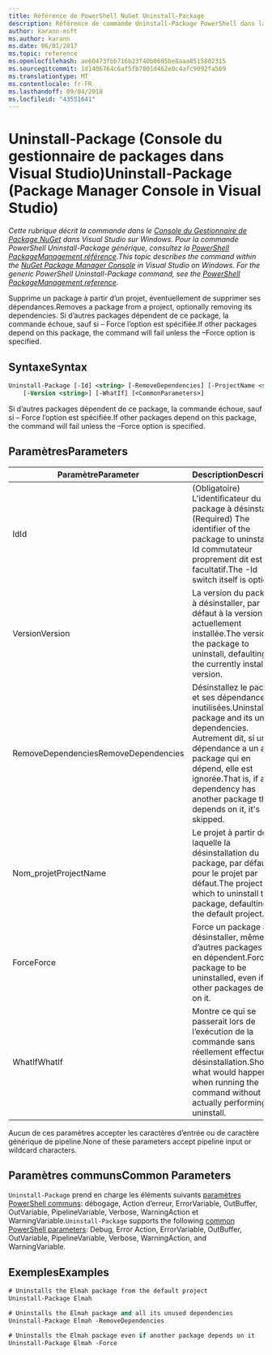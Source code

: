 ```yaml
---
title: Référence de PowerShell NuGet Uninstall-Package
description: Référence de commande Uninstall-Package PowerShell dans la Console du Gestionnaire de Package NuGet dans Visual Studio.
author: karann-msft
ms.author: karann
ms.date: 06/01/2017
ms.topic: reference
ms.openlocfilehash: ae60473fbb716b23f40b0605be8aaa8515802315
ms.sourcegitcommit: 1d1406764c6af5fb7801d462e0c4afc9092fa569
ms.translationtype: MT
ms.contentlocale: fr-FR
ms.lasthandoff: 09/04/2018
ms.locfileid: "43551641"
---
```

# <a name="uninstall-package-package-manager-console-in-visual-studio"></a><span data-ttu-id="ddc02-103">Uninstall-Package (Console du gestionnaire de packages dans Visual Studio)</span><span class="sxs-lookup"><span data-stu-id="ddc02-103">Uninstall-Package (Package Manager Console in Visual Studio)</span></span>

<span data-ttu-id="ddc02-104">*Cette rubrique décrit la commande dans le [Console du Gestionnaire de Package NuGet](package-manager-console.md) dans Visual Studio sur Windows. Pour la commande PowerShell Uninstall-Package générique, consultez la [PowerShell PackageManagement référence](/powershell/module/packagemanagement/?view=powershell-6).*</span><span class="sxs-lookup"><span data-stu-id="ddc02-104">*This topic describes the command within the [NuGet Package Manager Console](package-manager-console.md) in Visual Studio on Windows. For the generic PowerShell Uninstall-Package command, see the [PowerShell PackageManagement reference](/powershell/module/packagemanagement/?view=powershell-6).*</span></span>

<span data-ttu-id="ddc02-105">Supprime un package à partir d’un projet, éventuellement de supprimer ses dépendances.</span><span class="sxs-lookup"><span data-stu-id="ddc02-105">Removes a package from a project, optionally removing its dependencies.</span></span> <span data-ttu-id="ddc02-106">Si d’autres packages dépendent de ce package, la commande échoue, sauf si – Force l’option est spécifiée.</span><span class="sxs-lookup"><span data-stu-id="ddc02-106">If other packages depend on this package, the command will fail unless the –Force option is specified.</span></span>

## <a name="syntax"></a><span data-ttu-id="ddc02-107">Syntaxe</span><span class="sxs-lookup"><span data-stu-id="ddc02-107">Syntax</span></span>

```ps
Uninstall-Package [-Id] <string> [-RemoveDependencies] [-ProjectName <string>] [-Force]
    [-Version <string>] [-WhatIf] [<CommonParameters>]
```

<span data-ttu-id="ddc02-108">Si d’autres packages dépendent de ce package, la commande échoue, sauf si – Force l’option est spécifiée.</span><span class="sxs-lookup"><span data-stu-id="ddc02-108">If other packages depend on this package, the command will fail unless the –Force option is specified.</span></span>

## <a name="parameters"></a><span data-ttu-id="ddc02-109">Paramètres</span><span class="sxs-lookup"><span data-stu-id="ddc02-109">Parameters</span></span>

| <span data-ttu-id="ddc02-110">Paramètre</span><span class="sxs-lookup"><span data-stu-id="ddc02-110">Parameter</span></span> | <span data-ttu-id="ddc02-111">Description</span><span class="sxs-lookup"><span data-stu-id="ddc02-111">Description</span></span> |
| --- | --- |
| <span data-ttu-id="ddc02-112">Id</span><span class="sxs-lookup"><span data-stu-id="ddc02-112">Id</span></span> | <span data-ttu-id="ddc02-113">(Obligatoire) L’identificateur du package à désinstaller.</span><span class="sxs-lookup"><span data-stu-id="ddc02-113">(Required) The identifier of the package to uninstall.</span></span> <span data-ttu-id="ddc02-114">-Id commutateur proprement dit est facultatif.</span><span class="sxs-lookup"><span data-stu-id="ddc02-114">The -Id switch itself is optional.</span></span> |
| <span data-ttu-id="ddc02-115">Version</span><span class="sxs-lookup"><span data-stu-id="ddc02-115">Version</span></span> | <span data-ttu-id="ddc02-116">La version du package à désinstaller, par défaut à la version actuellement installée.</span><span class="sxs-lookup"><span data-stu-id="ddc02-116">The version of the package to uninstall, defaulting to the currently installed version.</span></span> |
| <span data-ttu-id="ddc02-117">RemoveDependencies</span><span class="sxs-lookup"><span data-stu-id="ddc02-117">RemoveDependencies</span></span> | <span data-ttu-id="ddc02-118">Désinstallez le package et ses dépendances inutilisées.</span><span class="sxs-lookup"><span data-stu-id="ddc02-118">Uninstall the package and its unused dependencies.</span></span> <span data-ttu-id="ddc02-119">Autrement dit, si une dépendance a un autre package qui en dépend, elle est ignorée.</span><span class="sxs-lookup"><span data-stu-id="ddc02-119">That is, if any dependency has another package that depends on it, it's skipped.</span></span> |
| <span data-ttu-id="ddc02-120">Nom_projet</span><span class="sxs-lookup"><span data-stu-id="ddc02-120">ProjectName</span></span> | <span data-ttu-id="ddc02-121">Le projet à partir de laquelle la désinstallation du package, par défaut pour le projet par défaut.</span><span class="sxs-lookup"><span data-stu-id="ddc02-121">The project from which to uninstall the package, defaulting to the default project.</span></span> |
| <span data-ttu-id="ddc02-122">Force</span><span class="sxs-lookup"><span data-stu-id="ddc02-122">Force</span></span> | <span data-ttu-id="ddc02-123">Force un package à désinstaller, même si d’autres packages qui en dépendent.</span><span class="sxs-lookup"><span data-stu-id="ddc02-123">Forces a package to be uninstalled, even if other packages depend on it.</span></span> |
| <span data-ttu-id="ddc02-124">WhatIf</span><span class="sxs-lookup"><span data-stu-id="ddc02-124">WhatIf</span></span> | <span data-ttu-id="ddc02-125">Montre ce qui se passerait lors de l’exécution de la commande sans réellement effectuer la désinstallation.</span><span class="sxs-lookup"><span data-stu-id="ddc02-125">Shows what would happen when running the command without actually performing the uninstall.</span></span> |

<span data-ttu-id="ddc02-126">Aucun de ces paramètres accepter les caractères d’entrée ou de caractère générique de pipeline.</span><span class="sxs-lookup"><span data-stu-id="ddc02-126">None of these parameters accept pipeline input or wildcard characters.</span></span>

## <a name="common-parameters"></a><span data-ttu-id="ddc02-127">Paramètres communs</span><span class="sxs-lookup"><span data-stu-id="ddc02-127">Common Parameters</span></span>

<span data-ttu-id="ddc02-128">`Uninstall-Package` prend en charge les éléments suivants [paramètres PowerShell communs](http://go.microsoft.com/fwlink/?LinkID=113216): débogage, Action d’erreur, ErrorVariable, OutBuffer, OutVariable, PipelineVariable, Verbose, WarningAction et WarningVariable.</span><span class="sxs-lookup"><span data-stu-id="ddc02-128">`Uninstall-Package` supports the following [common PowerShell parameters](http://go.microsoft.com/fwlink/?LinkID=113216): Debug, Error Action, ErrorVariable, OutBuffer, OutVariable, PipelineVariable, Verbose, WarningAction, and WarningVariable.</span></span>

## <a name="examples"></a><span data-ttu-id="ddc02-129">Exemples</span><span class="sxs-lookup"><span data-stu-id="ddc02-129">Examples</span></span>

```ps
# Uninstalls the Elmah package from the default project
Uninstall-Package Elmah

# Uninstalls the Elmah package and all its unused dependencies
Uninstall-Package Elmah -RemoveDependencies 

# Uninstalls the Elmah package even if another package depends on it
Uninstall-Package Elmah -Force
```
